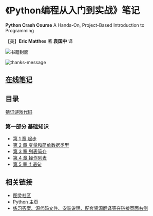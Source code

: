 # 《Python编程从入门到实战》笔记

**Python Crash Course** A Hands-On, Project-Based Introduction to Programming

【美】**Eric Matthes** 著 **袁国中** 译

![书籍封面](images/book-cover.jpg)

![thanks-message](images/thanks-message.jpg)

## [在线笔记](https://9527q.github.io/python-crash-course-note/)

## 目录

[猜词游戏代码](code/guess_number.py)

### 第一部分 基础知识

- [第 1 章 起步](./md-note/part1/01-start.md)
- [第 2 章 变量和简单数据类型](md-note/part1/02-type.md)
- [第 3 章 列表简介](md-note/part1/03-list.md)
- [第 4 章 操作列表](md-note/part1/04-operate_list.md)
- [第 5 章 if 语句](md-note/part1/05-if.md)

## 相关链接

- [图灵社区](http://www.ituring.com.cn/)
- [Python 主页](http://python.org/)
- [练习答案、源代码文件、安装说明、配套资源翻译等在链接页面右侧](http://www.ituring.com.cn/book/1861)
